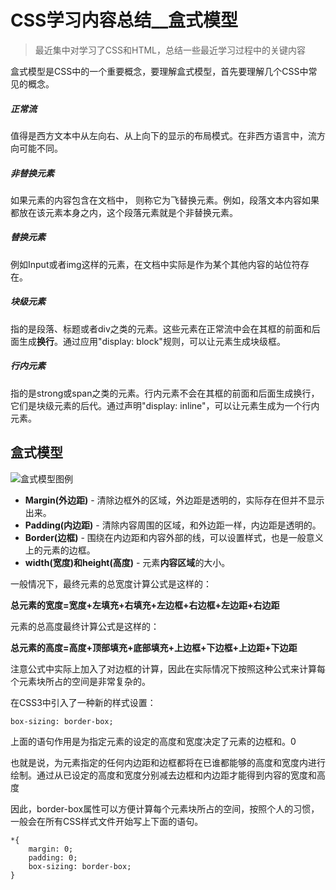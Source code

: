# CSS学习内容总结__盒式模型

>最近集中对学习了CSS和HTML，总结一些最近学习过程中的关键内容

盒式模型是CSS中的一个重要概念，要理解盒式模型，首先要理解几个CSS中常见的概念。

##### 正常流

值得是西方文本中从左向右、从上向下的显示的布局模式。在非西方语言中，流方向可能不同。

##### 非替换元素

如果元素的内容包含在文档中， 则称它为飞替换元素。例如，段落文本内容如果都放在该元素本身之内，这个段落元素就是个非替换元素。

##### 替换元素

例如Input或者img这样的元素，在文档中实际是作为某个其他内容的站位符存在。

##### 块级元素

指的是段落、标题或者div之类的元素。这些元素在正常流中会在其框的前面和后面生成**换行**。通过应用"display: block"规则，可以让元素生成块级框。

##### 行内元素

指的是strong或span之类的元素。行内元素不会在其框的前面和后面生成换行，它们是块级元素的后代。通过声明"display: inline"，可以让元素生成为一个行内元素。

## 盒式模型

![盒式模型图例](https://timgsa.baidu.com/timg?image&quality=80&size=b10000_10000&sec=1490683759&di=58c4d75f7681e745b8756a3014e9aa5b&src=http://images.cnitblog.com/blog/511616/201410/141531208736709.png)

* **Margin(外边距)** - 清除边框外的区域，外边距是透明的，实际存在但并不显示出来。
* **Padding(内边距)** - 清除内容周围的区域，和外边距一样，内边距是透明的。
* **Border(边框)** - 围绕在内边距和内容外部的线，可以设置样式，也是一般意义上的元素的边框。
* **width(宽度)和height(高度)** - 元素**内容区域**的大小。

一般情况下，最终元素的总宽度计算公式是这样的：

**总元素的宽度=宽度+左填充+右填充+左边框+右边框+左边距+右边距**

元素的总高度最终计算公式是这样的：

**总元素的高度=高度+顶部填充+底部填充+上边框+下边框+上边距+下边距**

注意公式中实际上加入了对边框的计算，因此在实际情况下按照这种公式来计算每个元素块所占的空间是非常复杂的。

在CSS3中引入了一种新的样式设置：

    box-sizing: border-box;

上面的语句作用是为指定元素的设定的高度和宽度决定了元素的边框和。0

也就是说，为元素指定的任何内边距和边框都将在已谁都能够的高度和宽度内进行绘制。通过从已设定的高度和宽度分别减去边框和内边距才能得到内容的宽度和高度

因此，border-box属性可以方便计算每个元素块所占的空间，按照个人的习惯，一般会在所有CSS样式文件开始写上下面的语句。

    *{
        margin: 0;
        padding: 0;
        box-sizing: border-box;
    }
